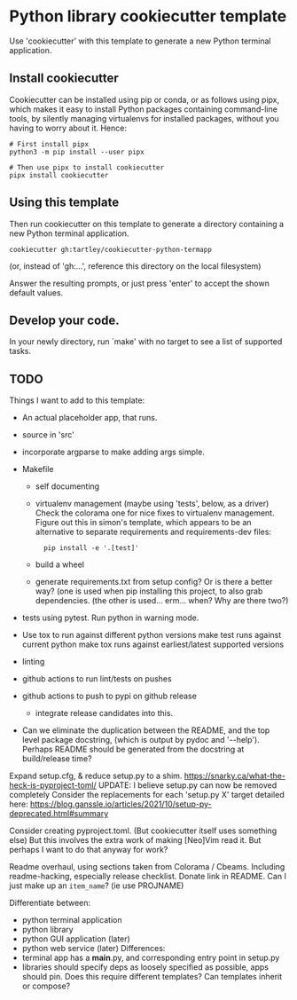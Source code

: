 # Python library cookiecutter template

Use 'cookiecutter' with this template to generate a new Python terminal application.

## Install cookiecutter

Cookiecutter can be installed using pip or conda, or as follows using pipx,
which makes it easy to install Python packages containing command-line tools, by
silently managing virtualenvs for installed packages, without you having to
worry about it. Hence:

    # First install pipx
    python3 -m pip install --user pipx

    # Then use pipx to install cookiecutter
    pipx install cookiecutter

## Using this template

Then run cookiecutter on this template to generate a directory containing a new
Python terminal application.

    cookiecutter gh:tartley/cookiecutter-python-termapp

(or, instead of 'gh:...', reference this directory on the local filesystem)

Answer the resulting prompts, or just press 'enter' to accept the shown
default values.

## Develop your code.

In your newly directory, run `make' with no target to see a list of supported
tasks.


## TODO

Things I want to add to this template:

* An actual placeholder app, that runs.
* source in 'src'
* incorporate argparse to make adding args simple.
* Makefile
  * self documenting
  * virtualenv management (maybe using 'tests', below, as a driver)
    Check the colorama one for nice fixes to virtualenv management.
    Figure out this in simon's template, which appears to be an alternative
    to separate requirements and requirements-dev files:
  
          pip install -e '.[test]'
  
  * build a wheel
  * generate requirements.txt from setup config? Or is there a better way?
    (one is used when pip installing this project, to also grab dependencies.
    (the other is used... erm... when? Why are there two?)
* tests using pytest. Run python in warning mode.
* Use tox to run against different python versions
    make test runs against current python
    make tox runs against earliest/latest supported versions
* linting
* github actions to run lint/tests on pushes
* github actions to push to pypi on github release
    - integrate release candidates into this.

* Can we eliminate the duplication between the README, and the top level package
  docstring, (which is output by pydoc and '--help'). Perhaps README should be
  generated from the docstring at build/release time?

Expand setup.cfg, & reduce setup.py to a shim.
https://snarky.ca/what-the-heck-is-pyproject-toml/
UPDATE: I believe setup.py can now be removed completely
Consider the replacements for each 'setup.py X' target detailed here:
https://blog.ganssle.io/articles/2021/10/setup-py-deprecated.html#summary

Consider creating pyproject.toml. (But cookiecutter itself uses something else)
But this involves the extra work of making [Neo]Vim read it.
But perhaps I want to do that anyway for work?

Readme overhaul, using sections taken from Colorama / Cbeams.
Including readme-hacking, especially release checklist.
Donate link in README. Can I just make up an `item_name`? (ie use PROJNAME)

Differentiate between:
* python terminal application
* python library
* python GUI application (later)
* python web service (later)
Differences:
* terminal app has a __main__.py, and corresponding entry point in setup.py
* libraries should specify deps as loosely specified as possible, apps should pin.
Does this require different templates? Can templates inherit or compose?

